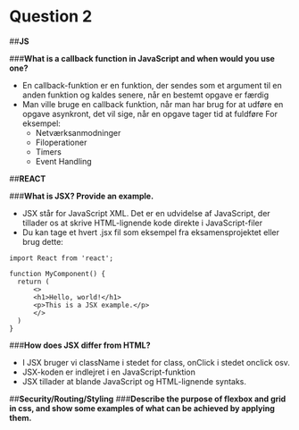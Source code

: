 # **Question 2**

##**JS**

###**What is a callback function in JavaScript and when would you use one?**

* En callback-funktion er en funktion, der sendes som et argument til en anden funktion og kaldes senere, når en bestemt opgave er færdig
* Man ville bruge en callback funktion, når man har brug for at udføre en opgave asynkront, det vil sige, når en opgave tager tid at fuldføre 
For eksempel:
  * Netværksanmodninger
  * Filoperationer
  * Timers
  * Event Handling

##**REACT**

###**What is JSX? Provide an example.**
    
* JSX står for JavaScript XML. Det er en udvidelse af JavaScript, der tillader os at skrive HTML-lignende kode direkte i JavaScript-filer
* Du kan tage et hvert .jsx fil som eksempel fra eksamensprojektet eller brug dette:

```
import React from 'react';

function MyComponent() {
  return (
      <>
      <h1>Hello, world!</h1>
      <p>This is a JSX example.</p>
      </>
  )
}
```

###**How does JSX differ from HTML?**

* I JSX bruger vi className i stedet for class, onClick i stedet onclick osv.
* JSX-koden er indlejret i en JavaScript-funktion
* JSX tillader at blande JavaScript og HTML-lignende syntaks.

##**Security/Routing/Styling**
###**Describe the purpose of flexbox and grid in css, and show some examples of what can be
achieved by applying them.**
